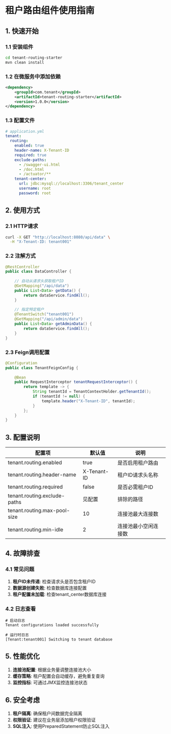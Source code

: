 # 租户路由组件使用指南

## 1. 快速开始

### 1.1 安装组件
```bash
cd tenant-routing-starter
mvn clean install
```

### 1.2 在微服务中添加依赖
```xml
<dependency>
    <groupId>com.tenant</groupId>
    <artifactId>tenant-routing-starter</artifactId>
    <version>1.0.0</version>
</dependency>
```

### 1.3 配置文件
```yaml
# application.yml
tenant:
  routing:
    enabled: true
    header-name: X-Tenant-ID
    required: true
    exclude-paths:
      - /swagger-ui.html
      - /doc.html
      - /actuator/**
    tenant-center:
      url: jdbc:mysql://localhost:3306/tenant_center
      username: root
      password: root
```

## 2. 使用方式

### 2.1 HTTP请求
```bash
curl -X GET "http://localhost:8080/api/data" \
  -H "X-Tenant-ID: tenant001"
```

### 2.2 注解方式
```java
@RestController
public class DataController {
    
    // 自动从请求头获取租户ID
    @GetMapping("/api/data")
    public List<Data> getData() {
        return dataService.findAll();
    }
    
    // 指定特定租户
    @TenantSwitch("tenant001")
    @GetMapping("/api/admin/data")
    public List<Data> getAdminData() {
        return dataService.findAll();
    }
}
```

### 2.3 Feign调用配置
```java
@Configuration
public class TenantFeignConfig {
    
    @Bean
    public RequestInterceptor tenantRequestInterceptor() {
        return template -> {
            String tenantId = TenantContextHolder.getTenantId();
            if (tenantId != null) {
                template.header("X-Tenant-ID", tenantId);
            }
        };
    }
}
```

## 3. 配置说明

| 配置项 | 默认值 | 说明 |
|--------|--------|------|
| tenant.routing.enabled | true | 是否启用租户路由 |
| tenant.routing.header-name | X-Tenant-ID | 租户ID请求头名称 |
| tenant.routing.required | false | 是否必需租户ID |
| tenant.routing.exclude-paths | 见配置 | 排除的路径 |
| tenant.routing.max-pool-size | 10 | 连接池最大连接数 |
| tenant.routing.min-idle | 2 | 连接池最小空闲连接数 |

## 4. 故障排查

### 4.1 常见问题
1. **租户ID未传递**: 检查请求头是否包含租户ID
2. **数据源创建失败**: 检查数据库连接配置
3. **租户配置未加载**: 检查tenant_center数据库连接

### 4.2 日志查看
```
# 启动日志
Tenant configurations loaded successfully

# 运行时日志
[Tenant:tenant001] Switching to tenant database
```

## 5. 性能优化

1. **连接池配置**: 根据业务量调整连接池大小
2. **缓存策略**: 租户配置会自动缓存，避免重复查询
3. **监控指标**: 可通过JMX监控连接池状态

## 6. 安全考虑

1. **租户隔离**: 确保租户间数据完全隔离
2. **权限验证**: 建议在业务层添加租户权限验证
3. **SQL注入**: 使用PreparedStatement防止SQL注入